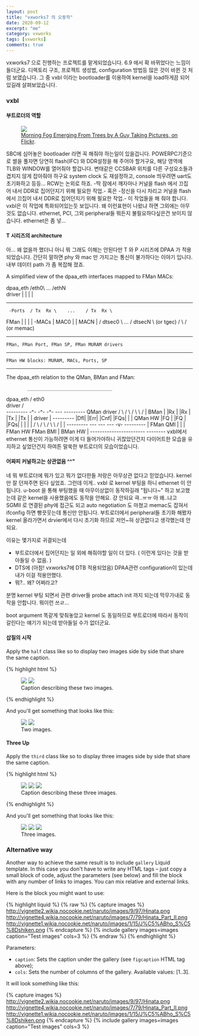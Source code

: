 ```yaml
---
layout: post
title: "vxworks7 의 오동작"
date: 2020-09-12
excerpt: "me"
category: vxworks
tags: [vxworks]
comments: true
---
```


vxworks7 으로 진행하는 프로젝트를 맡게되었습니다.
6.9 에서 확 바뀌었다는 느낌이 들더군요. 디렉토리 구조, 프로젝트 생성법, 
configuration 방법등 많은 것이 바뀐 것 처럼 보였습니다.
그 중 vxbl 이라는 bootloader를 이용하여 kernel을 load하게끔 되어있길래 살펴보았습니다.


### vxbl

#### 부트로더의 역할

<figure>
	<a href="http://farm9.staticflickr.com/8426/7758832526_cc8f681e48_b.jpg"><img src="http://farm9.staticflickr.com/8426/7758832526_cc8f681e48_c.jpg"></a>
	<figcaption><a href="http://www.flickr.com/photos/80901381@N04/7758832526/" title="Morning Fog Emerging From Trees by A Guy Taking Pictures, on Flickr">Morning Fog Emerging From Trees by A Guy Taking Pictures, on Flickr</a>.</figcaption>
</figure>

SBC에 심어놓은 bootloader 라면 꼭 해줘야 하는일이 있을겁니다. POWERPC기준으로 썰을 풀자면
당연히 flash(IFC) 와 DDR설정을 해 주어야 할거구요, 해당 영역에 TLB와 WINDOW를 열어줘야 할겁니다.
변태같은 CCSBAR 위치를 다른 구성요소들과 겹치지 않게 잡아줘야 하구요 system clock 도 재설정하고, console 띄우려면 uart도 초기화하고 등등... RCW는 논외로 하죠. 
-딱 잠에서 깨자마나 커널을 flash 에서 끄집어 내서 DDR로 집어던지기 위해 필요한 작업.- 혹은
-정신을 다시 차리고 커널을 flash 에서 끄집어 내서 DDR로 집어던지기 위해 필요한 작업.- 
이 작업들을 해 줘야 합니다. vxbl은 이 작업에 특화되어있는듯 보입니다. 
왜 이런표현이 나왔냐 하면 그외에는 아무것도 없습니다.
ethernet, PCI, 그외 peripheral들 뭐든지 불필요하다싶은건 보이지 않습니다. ethernet은 좀 넣...


#### T 시리즈의 architecture

아... 왜 없을까 했더니 아니 뭐 그래도 이해는 안된다만 T 와 P 시리즈에 DPAA 가 적용되었습니다. 
간단히 말하면 phy 와 mac 만 가지고는 통신이 불가하다는 이야기 입니다. 
내부 데이터 path 가 좀 복잡해 졌죠. 

A simplified view of the dpaa_eth interfaces mapped to FMan MACs:

dpaa_eth       /eth0\     ...       /ethN\
driver        |      |             |      |
-------------   ----   -----------   ----   -------------
     -Ports  / Tx  Rx \    ...    / Tx  Rx \
FMan        |          |         |          |
     -MACs  |   MAC0   |         |   MACN   |
           /   dtsec0   \  ...  /   dtsecN   \ (or tgec)
          /              \     /              \(or memac)
---------  --------------  ---  --------------  ---------
    FMan, FMan Port, FMan SP, FMan MURAM drivers
---------------------------------------------------------
    FMan HW blocks: MURAM, MACs, Ports, SP
---------------------------------------------------------
The dpaa_eth relation to the QMan, BMan and FMan:

            ________________________________
dpaa_eth   /            eth0                \
driver    /                                  \
---------   -^-   -^-   -^-   ---    ---------
QMan driver / \   / \   / \  \   /  | BMan    |
           |Rx | |Rx | |Tx | |Tx |  | driver  |
---------  |Dfl| |Err| |Cnf| |FQs|  |         |
QMan HW    |FQ | |FQ | |FQs| |   |  |         |
           /   \ /   \ /   \  \ /   |         |
---------   ---   ---   ---   -v-    ---------
          |        FMan QMI         |         |
          | FMan HW       FMan BMI  | BMan HW |
            -----------------------   --------
vxbl에서 ethernet 통신이 가능하려면 이게 다 들어가야하니 귀찮았던건지 다이어트한 모습을 유지하고 싶었던건지
하여튼 말쑥한 부트로더의 모습이었습니다.


#### 어짜피 커널하고는 상관없음 ^^"
네 뭐 부트로더에 뭐가 있고 뭐가 없다한들 저랑은 아무상관 없다고 믿었습니다.
kernel 만 잘 던져주면 된다 싶었죠. 
그런데 이게.. vxbl 로 kernel 부팅을 하니 ethernet 이 안됩니다. 
u-boot 을 통해 부팅했을 때 아무이상없이 동작하길래 "됩니다~" 하고 보고했는데
같은 kernel을 사용했음에도 동작을 안해요. 걍 안되요 
큭..ㅠㅠ 아 왜..냐고 
SGMII 로 연결된 phy에 접근도 되고  auto negotiation 도 마쳤고 memac도 잡혀서 ifconfig 하면 
빵끗웃는데 통신만 안됩니다. 
부트로더에서 peripheral들 초기화 해봤자 kernel 올라가면서 drvier에서 다시 초기화 하므로 저언~혀 
상관없다고 생각했는데 안되요. 

이유는 몇가지로 귀결되는데 
- 부트로더에서 집어던지는 일 외에 해줘야할 일이 더 있다. ( 이런게 있다는 것을 받아들일 수 없음. )
- DTS에 (아참! vxworks7에 DTB 적용되었음) DPAA관련 configuration이 있는데 내가 이걸 적용안했다.
- 뭐?.. 왜? 어쩌라고?

분명 kernel 부팅 되면서 관련 driver들 probe attach init 까지 되는데 막무가내로 동작을 안합니다.
뭐이런 쓰ㄹ...

boot argument 똑같게 맞춰놓았고 kernel 도 동일하므로 부트로더에 따라서 동작이 갈린다는 얘기가 되는데 받아들일 수가 없더군요. 



#### 삽질의 시작


Apply the `half` class like so to display two images side by side that share the same caption.

{% highlight html %}
<figure class="half">
    <a href="/images/image-filename-1-large.jpg"><img src="/images/image-filename-1.jpg"></a>
    <a href="/images/image-filename-2-large.jpg"><img src="/images/image-filename-2.jpg"></a>
    <figcaption>Caption describing these two images.</figcaption>
</figure>
{% endhighlight %}

And you'll get something that looks like this:

<figure class="half">
	<a href="http://placehold.it/1200x600.JPG"><img src="http://placehold.it/600x300.jpg"></a>
	<a href="http://placehold.it/1200x600.jpeg"><img src="http://placehold.it/600x300.jpg"></a>
	<figcaption>Two images.</figcaption>
</figure>

#### Three Up

Apply the `third` class like so to display three images side by side that share the same caption.

{% highlight html %}
<figure class="third">
	<img src="/images/image-filename-1.jpg">
	<img src="/images/image-filename-2.jpg">
	<img src="/images/image-filename-3.jpg">
	<figcaption>Caption describing these three images.</figcaption>
</figure>
{% endhighlight %}

And you'll get something that looks like this:

<figure class="third">
	<img src="http://placehold.it/600x300.jpg">
	<img src="http://placehold.it/600x300.jpg">
	<img src="http://placehold.it/600x300.jpg">
	<figcaption>Three images.</figcaption>
</figure>

### Alternative way

Another way to achieve the same result is to include `gallery` Liquid template. In this case you
don't have to write any HTML tags – just copy a small block of code, adjust the parameters (see below)
and fill the block with any number of links to images. You can mix relative and external links.

Here is the block you might want to use:

{% highlight liquid %}
{% raw %}
{% capture images %}
	http://vignette2.wikia.nocookie.net/naruto/images/9/97/Hinata.png
	http://vignette4.wikia.nocookie.net/naruto/images/7/79/Hinata_Part_II.png
	http://vignette1.wikia.nocookie.net/naruto/images/1/15/J%C5%ABho_S%C5%8Dshiken.png
{% endcapture %}
{% include gallery images=images caption="Test images" cols=3 %}
{% endraw %}
{% endhighlight %}

Parameters:

- `caption`: Sets the caption under the gallery (see `figcaption` HTML tag above);
- `cols`: Sets the number of columns of the gallery.
Available values: [1..3].

It will look something like this:

{% capture images %}
	http://vignette2.wikia.nocookie.net/naruto/images/9/97/Hinata.png
	http://vignette4.wikia.nocookie.net/naruto/images/7/79/Hinata_Part_II.png
	http://vignette1.wikia.nocookie.net/naruto/images/1/15/J%C5%ABho_S%C5%8Dshiken.png
{% endcapture %}
{% include gallery images=images caption="Test images" cols=3 %}
